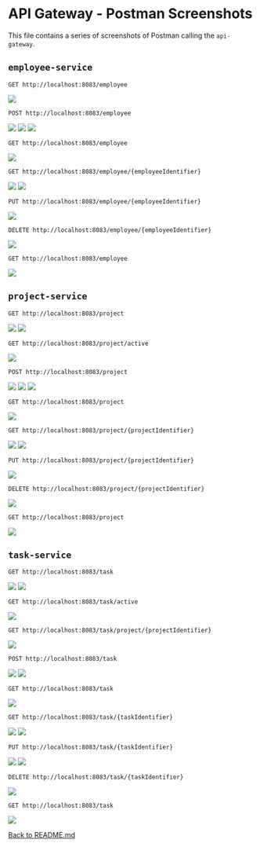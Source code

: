 # API Gateway - Postman Screenshots
This file contains a series of screenshots of Postman calling the `api-gateway`.

## `employee-service`

`GET http://localhost:8083/employee`

![](/images/employee/1.png)

`POST http://localhost:8083/employee`

![](/images/employee/2.png)
![](/images/employee/3.png)
![](/images/employee/4.png)

`GET http://localhost:8083/employee`

![](/images/employee/5.png)

`GET http://localhost:8083/employee/{employeeIdentifier}`

![](/images/employee/6.png)
![](/images/employee/7.png)

`PUT http://localhost:8083/employee/{employeeIdentifier}`

![](/images/employee/8.png)

`DELETE http://localhost:8083/employee/{employeeIdentifier}`

![](/images/employee/9.png)

`GET http://localhost:8083/employee`

![](/images/employee/10.png)



## `project-service`

`GET http://localhost:8083/project`

![](/images/project/1.png)
![](/images/project/2.png)

`GET http://localhost:8083/project/active`

![](/images/project/3.png)

`POST http://localhost:8083/project`

![](/images/project/4.png)
![](/images/project/5.png)
![](/images/project/6.png)

`GET http://localhost:8083/project`

![](/images/project/7.png)

`GET http://localhost:8083/project/{projectIdentifier}`

![](/images/project/8.png)
![](/images/project/9.png)

`PUT http://localhost:8083/project/{projectIdentifier}`

![](/images/project/10.png)

`DELETE http://localhost:8083/project/{projectIdentifier}`

![](/images/project/11.png)

`GET http://localhost:8083/project`

![](/images/project/12.png)



## `task-service`

`GET http://localhost:8083/task`

![](/images/task/1.png)
![](/images/task/2.png)

`GET http://localhost:8083/task/active`

![](/images/task/3.png)

`GET http://localhost:8083/task/project/{projectIdentifier}`

![](/images/task/4.png)

`POST http://localhost:8083/task`

![](/images/task/5.png)
![](/images/task/6.png)

`GET http://localhost:8083/task`

![](/images/task/7.png)

`GET http://localhost:8083/task/{taskIdentifier}`

![](/images/task/8.png)
![](/images/task/9.png)

`PUT http://localhost:8083/task/{taskIdentifier}`

![](/images/task/10.png)
![](/images/task/11.png)

`DELETE http://localhost:8083/task/{taskIdentifier}`

![](/images/task/12.png)

`GET http://localhost:8083/task`

![](/images/task/13.png)

[Back to README.md](/README.md)